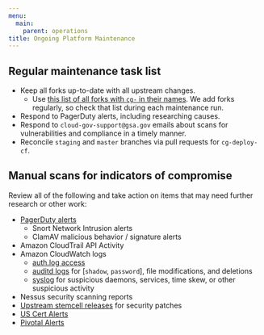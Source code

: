 ```yaml
---
menu:
  main:
    parent: operations
title: Ongoing Platform Maintenance
---
```


## Regular maintenance task list

* Keep all forks up-to-date with all upstream changes.
    * Use [this list of all forks with `cg-` in their
      names](https://github.com/18F?utf8=%E2%9C%93&query=%20only%3Aforks%20cg-). We add forks regularly, so check that list during each maintenance run.
* Respond to PagerDuty alerts, including researching causes.
* Respond to `cloud-gov-support@gsa.gov` emails about scans for vulnerabilities and compliance in a timely manner.
* Reconcile `staging` and `master` branches via pull requests for
  `cg-deploy-cf`.

## Manual scans for indicators of compromise

Review all of the following and take action on items that may need further research or other work:

* [PagerDuty alerts](https://18fi.pagerduty.com/incidents)
  * Snort Network Intrusion alerts
  * ClamAV malicious behavior / signature alerts
* Amazon CloudTrail API Activity
* Amazon CloudWatch logs
  * [auth.log access](https://console.amazonaws-us-gov.com/cloudwatch/home?region=us-gov-west-1#metrics:graph=!AX9!D07-2!E01-2!ET8!MN6~5!NS3-2!PD2-2!SS4-2!ST0!VA-P90D~%252Fvar%252Flog%252Fauth.log~300~AWS%252FLogs~Average~IncomingBytes~IncomingLogEvents~LogGroupName~P0D~RIGHT)
  * [auditd logs](https://console.amazonaws-us-gov.com/cloudwatch/home?region=us-gov-west-1#metrics:graph=!D07-2!E01-2!ET8!MN6~5!NS3-2!PD2-2!SS4-2!ST0!VA-P90D~%25252Fvar%25252Flog%25252Fmessages~300~AWS%25252FLogs~Average~IncomingBytes~IncomingLogEvents~LogGroupName~P0D) for [`shadow`, `password`], file modifications, and deletions
  * [syslog](https://console.amazonaws-us-gov.com/cloudwatch/home?region=us-gov-west-1#metrics:graph=!D07-2!E01-2!ET8!MN6~5!NS3-2!PD2-2!SS4-2!ST0!VA-P90D~%25252Fvar%25252Flog%25252Fsyslog~300~AWS%25252FLogs~Average~IncomingBytes~IncomingLogEvents~LogGroupName~P0D) for suspicious daemons, services, time skew, or other suspicious activity
* Nessus security scanning reports
* [Upstream stemcell releases](http://bosh.cloudfoundry.org/stemcells/) for security patches
* [US Cert Alerts](https://www.us-cert.gov/ncas/alerts)
* [Pivotal Alerts](https://pivotal.io/security)
